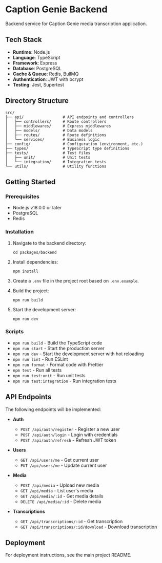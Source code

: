 # Caption Genie Backend

Backend service for Caption Genie media transcription application.

## Tech Stack

- **Runtime**: Node.js
- **Language**: TypeScript
- **Framework**: Express
- **Database**: PostgreSQL
- **Cache & Queue**: Redis, BullMQ
- **Authentication**: JWT with bcrypt
- **Testing**: Jest, Supertest

## Directory Structure

```
src/
├── api/                 # API endpoints and controllers
│   ├── controllers/     # Route controllers
│   ├── middlewares/     # Express middlewares
│   ├── models/          # Data models
│   ├── routes/          # Route definitions
│   └── services/        # Business logic
├── config/              # Configuration (environment, etc.)
├── types/               # TypeScript type definitions
├── tests/               # Test files
│   ├── unit/            # Unit tests
│   └── integration/     # Integration tests
└── utils/               # Utility functions
```

## Getting Started

### Prerequisites

- Node.js v18.0.0 or later
- PostgreSQL
- Redis

### Installation

1. Navigate to the backend directory:
   ```
   cd packages/backend
   ```

2. Install dependencies:
   ```
   npm install
   ```

3. Create a `.env` file in the project root based on `.env.example`.

4. Build the project:
   ```
   npm run build
   ```

5. Start the development server:
   ```
   npm run dev
   ```

### Scripts

- `npm run build` - Build the TypeScript code
- `npm run start` - Start the production server
- `npm run dev` - Start the development server with hot reloading
- `npm run lint` - Run ESLint
- `npm run format` - Format code with Prettier
- `npm test` - Run all tests
- `npm run test:unit` - Run unit tests
- `npm run test:integration` - Run integration tests

## API Endpoints

The following endpoints will be implemented:

- **Auth**
  - `POST /api/auth/register` - Register a new user
  - `POST /api/auth/login` - Login with credentials
  - `POST /api/auth/refresh` - Refresh JWT token

- **Users**
  - `GET /api/users/me` - Get current user
  - `PUT /api/users/me` - Update current user

- **Media**
  - `POST /api/media` - Upload new media
  - `GET /api/media` - List user's media
  - `GET /api/media/:id` - Get media details
  - `DELETE /api/media/:id` - Delete media

- **Transcriptions**
  - `GET /api/transcriptions/:id` - Get transcription
  - `GET /api/transcriptions/:id/download` - Download transcription

## Deployment

For deployment instructions, see the main project README. 